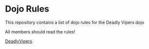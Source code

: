 Dojo Rules
==========

This repository contains a list of dojo rules for the Deadly Vipers dojo

All members should read the rules!

[DeadlyVipers](https://github.com/deadlyvipers).
